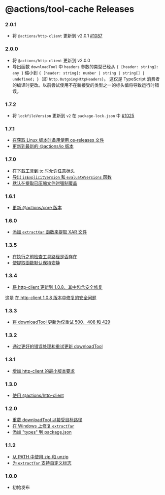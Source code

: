# @actions/tool-cache Releases

### 2.0.1
- 将 `@actions/http-client` 更新到 v2.0.1 [#1087](https://github.com/actions/toolkit/pull/1087)

### 2.0.0
- 将 `@actions/http-client` 更新到 v2.0.0
- 导出函数 `downloadTool` 中 `headers` 参数的类型已经从 `{ [header: string]: any }` 缩小到 `{ [header: string]: number | string | string[] | undefined; }`（即 `http.OutgoingHttpHeaders`）。
  这仅是 TypeScript 消费者的编译时更改。以前尝试使用不在新接受的类型之一的标头值将导致运行时错误。

### 1.7.2
- 将 `lockfileVersion` 更新到 `v2` 在 `package-lock.json` 中 [#1025](https://github.com/actions/toolkit/pull/1025) 

### 1.7.1
- [在获取 Linux 版本时备用使用 os-releases 文件](https://github.com/actions/toolkit/pull/594)
- [更新到最新的 @actions/io 版本](https://github.com/actions/toolkit/pull/838)

### 1.7.0
- [在下载工具到 tc 时允许任意标头](https://github.com/actions/toolkit/pull/530)
- [导出 `isExplicitVersion` 和 `evaluateVersions` 函数](https://github.com/actions/toolkit/pull/796) 
- [默认在提取已压缩文件时强制覆盖](https://github.com/actions/toolkit/pull/807)

### 1.6.1
- [更新 @actions/core 版本](https://github.com/actions/toolkit/pull/636)

### 1.6.0
- [添加 `extractXar` 函数来提取 XAR 文件](https://github.com/actions/toolkit/pull/207)

### 1.3.5

- [在执行之前检查工具路径是否存在](https://github.com/actions/toolkit/pull/385)
- [使提取函数默认保持安静](https://github.com/actions/toolkit/pull/206)

### 1.3.4

- [将 http-client 更新到 1.0.8，其中包含安全修复](https://github.com/actions/toolkit/pull/429)

这是 [在 http-client 1.0.8 版本中修复的安全问题](https://github.com/actions/http-client/pull/27)

### 1.3.3

- [将 downloadTool 更新为仅重试 500、408 和 429](https://github.com/actions/toolkit/pull/373)

### 1.3.2

- [通过更好的错误处理和重试更新 downloadTool](https://github.com/actions/toolkit/pull/369)

### 1.3.1

- [增加 http-client 的最小版本要求](https://github.com/actions/toolkit/pull/314)

### 1.3.0

- [使用 @actions/http-client](https://github.com/actions/http-client)

### 1.2.0

- [重载 downloadTool 以接受目标路径](https://github.com/actions/toolkit/pull/257)
- [在 Windows 上修复 `extractTar`](https://github.com/actions/toolkit/pull/264)
- [添加 "types" 到 package.json](https://github.com/actions/toolkit/pull/221)

### 1.1.2

- [从 PATH 中使用 zip 和 unzip](https://github.com/actions/toolkit/pull/161)
- [为 `extractTar` 支持自定义标志](https://github.com/actions/toolkit/pull/48)

### 1.0.0

- 初始发布